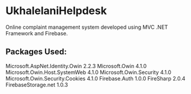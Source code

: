 # UkhalelaniHelpdesk
Online complaint management system developed using MVC .NET Framework and Firebase.

## Packages Used:
Microsoft.AspNet.Identity.Owin 2.2.3
Microsoft.Owin 4.1.0
Microsoft.Owin.Host.SystemWeb 4.1.0
Microsoft.Owin.Security 4.1.0
Microsoft.Owin.Security.Cookies 4.1.0
Firebase.Auth 1.0.0
FireSharp 2.0.4
FirebaseStorage.net 1.0.3

